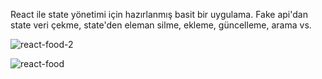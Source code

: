 React ile state yönetimi için hazırlanmış basit bir uygulama. Fake api'dan state veri çekme, state'den eleman silme, ekleme, güncelleme, arama vs. 

![react-food-2](https://github.com/AhmetKasap/food-order-react/assets/68094089/7e54bc0f-fd72-4b34-b901-53e92ab24e80)

![react-food](https://github.com/AhmetKasap/food-order-react/assets/68094089/a2f0d6ef-601a-47fe-96f3-907825f497e4)
